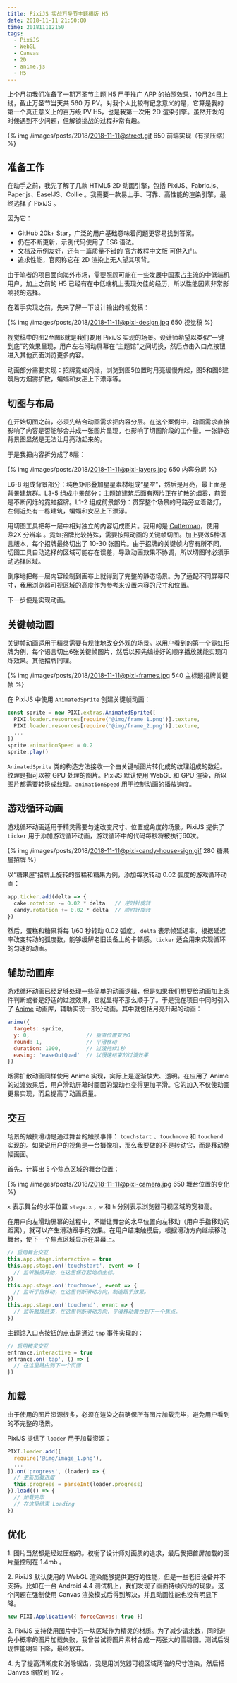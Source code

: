 ```yaml
---
title: PixiJS 实战万圣节主题横版 H5
date: 2018-11-11 21:50:00
time: 201811112150
tags:
  - PixiJS
  - WebGL
  - Canvas
  - 2D
  - anime.js
  - H5
---
```


上个月初我们准备了一期万圣节主题 H5 用于推广 APP 的拍照效果，10月24日上线，截止万圣节当天共 560 万 PV。对我个人比较有纪念意义的是，它算是我的第一个真正意义上的百万级 PV H5，也是我第一次用 2D 渲染引擎。虽然开发的时候遇到不少问题，但解锁挑战的过程非常有趣。

<!-- more -->

{% img /images/posts/2018/2018-11-11@street.gif 650 前端实现（有损压缩） %}

## 准备工作

在动手之前，我先了解了几款 HTML5 2D 动画引擎，包括 PixiJS、Fabric.js、Paper.js、EaselJS、Collie 。我需要一款易上手、可靠、高性能的渲染引擎，最终选择了 PixiJS 。

因为它：

- GitHub 20k+ Star，广泛的用户基础意味着问题更容易找到答案。
- 仍在不断更新，示例代码使用了 ES6 语法。
- 文档及示例友好，还有一篇质量不错的 [官方教程中文版](https://github.com/Zainking/learningPixi) 可供入门。
- 追求性能，官网称它在 2D 渲染上无人望其项背。

由于笔者的项目面向海外市场，需要照顾可能在一些发展中国家占主流的中低端机用户，加上之前的 H5 已经有在中低端机上表现欠佳的经历，所以性能因素非常影响我的选择。

在着手实现之前，先来了解一下设计输出的视觉稿：

{% img /images/posts/2018/2018-11-11@pixi-design.jpg 650 视觉稿 %}

视觉稿中的图2至图6就是我们要用 PixiJS 实现的场景。设计师希望以类似“一键到底”的效果呈现，用户左右滑动屏幕在“主题馆”之间切换，然后点击入口点按钮进入其他页面浏览更多内容。

动画部分需要实现：招牌霓虹闪烁，浏览到图5位置时月亮缓慢升起，图5和图6建筑后方烟雾扩散，蝙蝠和女巫上下漂浮等。

## 切图与布局

在开始切图之前，必须先结合动画需求把内容分层。在这个案例中，动画需求直接影响了内容是否能够合并成一张图片呈现，也影响了切图阶段的工作量。一张静态背景图显然是无法让月亮动起来的。

于是我把内容拆分成了8层：

{% img /images/posts/2018/2018-11-11@pixi-layers.jpg 650 内容分层 %}

L6-8 组成背景部分：纯色矩形叠加星星素材组成“星空”，然后是月亮，最上面是背景建筑群。L3-5 组成中景部分：主题馆建筑后面有两片正在扩散的烟雾，前面是不断闪烁的霓虹招牌。L1-2 组成前景部分：贯穿整个场景的马路旁立着路灯，左侧近处有一栋建筑，蝙蝠和女巫上下漂浮。

用切图工具把每一层中相对独立的内容切成图片。我用的是 [Cutterman](http://www.cutterman.cn/zh/cutterman)，使用 @2X 分辨率 。霓虹招牌比较特殊，需要按照动画的关键帧切图。加上要做5种语言版本，每个招牌最终切出了 10-30 张图片。由于招牌的关键帧内容有所不同，切图工具自动选择的区域可能存在误差，导致动画效果不协调，所以切图时必须手动选择区域。

倒序地把每一层内容绘制到画布上就得到了完整的静态场景。为了适配不同屏幕尺寸，我用浏览器可视区域的高度作为参考来设置内容的尺寸和位置。

下一步便是实现动画。

## 关键帧动画

关键帧动画适用于精灵需要有规律地改变外观的场景。以用户看到的第一个霓虹招牌为例，每个语言切出6张关键帧图片，然后以预先编排好的顺序播放就能实现闪烁效果。其他招牌同理。

{% img /images/posts/2018/2018-11-11@pixi-frames.jpg 540 主标题招牌关键帧 %}



在 PixiJS 中使用 `AnimatedSprite` 创建关键帧动画：

``` js
const sprite = new PIXI.extras.AnimatedSprite([
  PIXI.loader.resources[require('@img/frame_1.png')].texture,
  PIXI.loader.resources[require('@img/frame_2.png')].texture,
  ...
])
sprite.animationSpeed = 0.2
sprite.play()
```
`AnimatedSprite` 类的构造方法接收一个由关键帧图片转化成的纹理组成的数组。纹理是指可以被 GPU 处理的图片。PixiJS 默认使用 WebGL 和 GPU 渲染，所以图片都需要转换成纹理。`animationSpeed` 用于控制动画的播放速度。

## 游戏循环动画

游戏循环动画适用于精灵需要匀速改变尺寸、位置或角度的场景。PixiJS 提供了 `ticker` 用于添加游戏循环动画，游戏循环中的代码每秒将被执行60次。

{% img /images/posts/2018/2018-11-11@pixi-candy-house-sign.gif 280 糖果屋招牌 %}

以“糖果屋”招牌上旋转的蛋糕和糖果为例，添加每次转动 0.02 弧度的游戏循环动画：

``` js
app.ticker.add(delta => {
  cake.rotation -= 0.02 * delta   // 逆时针旋转
  candy.rotation += 0.02 * delta  // 顺时针旋转
})
```

然后，蛋糕和糖果将每 1/60 秒转动 0.02 弧度。 `delta` 表示帧延迟率，根据延迟率改变转动的弧度数，能够缓解老旧设备上的卡顿感。`ticker` 适合用来实现循环的匀速的动画。

## 辅助动画库

游戏循环动画已经足够处理一些简单的动画逻辑，但是如果我们想要给动画加上条件判断或者是舒适的过渡效果，它就显得不那么顺手了。于是我在项目中同时引入了 [Anime](http://animejs.com/) 动画库，辅助实现一部分动画。其中就包括月亮升起的动画：

``` js
anime({
  targets: sprite,
  y: 0,                  // 垂直位置变为0
  round: 1,              // 平滑移动
  duration: 1000,        // 过渡持续1秒
  easing: 'easeOutQuad'  // 以慢速结束的过渡效果
})
```

烟雾扩散动画同样使用 Anime 实现，实际上是逐渐放大、透明。在应用了 Anime 的过渡效果后，用户滑动屏幕时画面的滚动也变得更加平滑。它的加入不仅使动画更易实现，而且提高了动画质量。

## 交互

场景的触摸滑动是通过舞台的触摸事件： `touchstart` 、`touchmove` 和 `touchend` 实现的。如果说用户的视角是一台摄像机，那么我要做的不是转动它，而是移动整幅画面。

首先，计算出 5 个焦点区域的舞台位置：

{% img /images/posts/2018/2018-11-11@pixi-camera.jpg 650 舞台位置的变化 %}

`x` 表示舞台的水平位置 `stage.x` ，`w` 和 `h` 分别表示浏览器可视区域的宽和高。

在用户向左滑动屏幕的过程中，不断让舞台的水平位置向左移动（用户手指移动的距离），就可以产生滑动跟手的效果。在用户结束触摸后，根据滑动方向继续移动舞台，使下一个焦点区域显示在屏幕上。

``` js
// 启用舞台交互
this.app.stage.interactive = true
this.app.stage.on('touchstart', event => {
  // 监听触摸开始，在这里保存起始点坐标。
})
this.app.stage.on('touchmove', event => {
  // 监听手指移动，在这里判断滑动方向，制造跟手效果。
})
this.app.stage.on('touchend', event => {
  // 监听触摸结束，在这里判断滑动方向，平滑移动舞台到下一个焦点。
})
```

主题馆入口点按钮的点击是通过 `tap` 事件实现的：

``` js
// 启用精灵交互
entrance.interactive = true
entrance.on('tap', () => {
  // 在这里路由到下一个页面
})
```

## 加载

由于使用的图片资源很多，必须在渲染之前确保所有图片加载完毕，避免用户看到的不完整的场景。

PixiJS 提供了 `loader` 用于加载资源：

``` js
PIXI.loader.add([
  require('@img/image_1.png'),
  ...
]).on('progress', (loader) => {
  // 更新加载进度
  this.progress = parseInt(loader.progress)
}).load(() => {
  // 加载完毕
  // 在这里结束 Loading
})
```

## 优化

1\. 图片当然都是经过压缩的。权衡了设计师对画质的追求，最后我把首屏加载的图片量控制在 1.4mb 。

2\. PixiJS 默认使用的 WebGL 渲染能够提供更好的性能，但是一些老旧设备并不支持。比如在一台 Android 4.4 测试机上，我们发现了画面持续闪烁的现象。这个问题在强制使用 Canvas 渲染模式后得到解决，并且动画性能也没有明显下降。

``` js
new PIXI.Application({ forceCanvas: true })
```

3\. PixiJS 支持使用图片中的一块区域作为精灵的材质。为了减少请求数，同时避免小概率的图片加载失败，我曾尝试将图片素材合成一两张大的雪碧图。测试后发现性能明显下降，最终放弃。

4\. 为了提高清晰度和消除锯齿，我是用浏览器可视区域两倍的尺寸渲染，然后把 Canvas 缩放到 1/2 。
